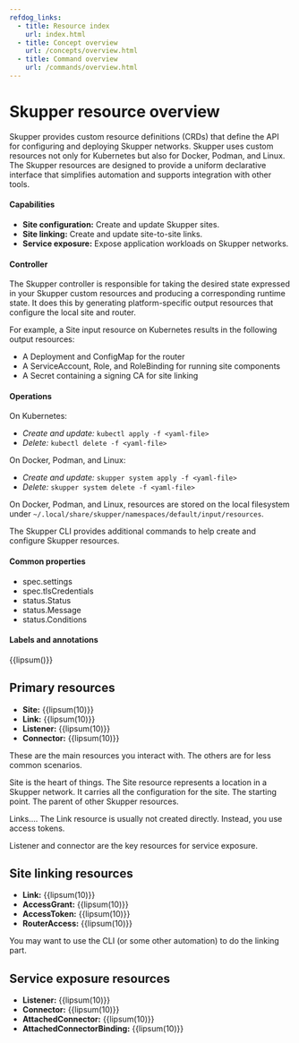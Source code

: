 ```yaml
---
refdog_links:
  - title: Resource index
    url: index.html
  - title: Concept overview
    url: /concepts/overview.html
  - title: Command overview
    url: /commands/overview.html
---
```


<!-- - Some resource fields are "updatable" - you can change their values -->
<!--   without . -->

# Skupper resource overview

Skupper provides custom resource definitions (CRDs) that define the
API for configuring and deploying Skupper networks.  Skupper uses
custom resources not only for Kubernetes but also for Docker, Podman,
and Linux.  The Skupper resources are designed to provide a uniform
declarative interface that simplifies automation and supports
integration with other tools.

#### Capabilities

- **Site configuration:** Create and update Skupper sites.
- **Site linking:** Create and update site-to-site links.
- **Service exposure:** Expose application workloads on Skupper
  networks.

#### Controller

The Skupper controller is responsible for taking the desired state
expressed in your Skupper custom resources and producing a
corresponding runtime state.  It does this by generating
platform-specific output resources that configure the local site and
router.

For example, a Site input resource on Kubernetes results in the
following output resources:

- A Deployment and ConfigMap for the router
- A ServiceAccount, Role, and RoleBinding for running site components
- A Secret containing a signing CA for site linking

#### Operations

On Kubernetes:

- *Create and update:* `kubectl apply -f <yaml-file>`
- *Delete:* `kubectl delete -f <yaml-file>`

On Docker, Podman, and Linux:

- *Create and update:* `skupper system apply -f <yaml-file>`
- *Delete:* `skupper system delete -f <yaml-file>`

On Docker, Podman, and Linux, resources are stored on the local
filesystem under
`~/.local/share/skupper/namespaces/default/input/resources`.

The Skupper CLI provides additional commands to help create and
configure Skupper resources.

#### Common properties

- spec.settings
- spec.tlsCredentials
- status.Status
- status.Message
- status.Conditions

#### Labels and annotations

{{lipsum()}}

## Primary resources

- **Site:** {{lipsum(10)}}
- **Link:** {{lipsum(10)}}
- **Listener:** {{lipsum(10)}}
- **Connector:** {{lipsum(10)}}

These are the main resources you interact with.  The others are for
less common scenarios.

Site is the heart of things.  The Site resource represents a location
in a Skupper network.  It carries all the configuration for the site.
The starting point.  The parent of other Skupper resources.

Links....  The Link resource is usually not created directly.
Instead, you use access tokens.

Listener and connector are the key resources for service exposure.

## Site linking resources

- **Link:** {{lipsum(10)}}
- **AccessGrant:** {{lipsum(10)}}
- **AccessToken:** {{lipsum(10)}}
- **RouterAccess:** {{lipsum(10)}}

You may want to use the CLI (or some other automation) to do the
linking part.

## Service exposure resources

- **Listener:** {{lipsum(10)}}
- **Connector:** {{lipsum(10)}}
- **AttachedConnector:** {{lipsum(10)}}
- **AttachedConnectorBinding:** {{lipsum(10)}}

<!-- ## Hello World using YAML -->

<!-- Site West: -->

<!-- ~~~ -->
<!-- apiVersion: skupper.io/v2alpha1 -->
<!-- kind: Site -->
<!-- metadata: -->
<!--   name: west -->
<!--   namespace: hello-world-west -->
<!-- spec: -->
<!--   linkAccess: default -->
<!-- --- -->
<!-- apiVersion: skupper.io/v2alpha1 -->
<!-- kind: Listener -->
<!-- metadata: -->
<!--   name: backend -->
<!--   namespace: hello-world-west -->
<!-- spec: -->
<!--   routingKey: backend -->
<!--   port: 8080 -->
<!--   host: backend -->
<!-- ~~~ -->

<!-- ~~~ -->
<!-- skupper token issue ~/west-token.yaml -->
<!-- ~~~ -->

<!-- Site East: -->

<!-- ~~~ -->
<!-- apiVersion: skupper.io/v2alpha1 -->
<!-- kind: Site -->
<!-- metadata: -->
<!--   name: east -->
<!--   namespace: hello-world-east -->
<!-- --- -->
<!-- apiVersion: skupper.io/v2alpha1 -->
<!-- kind: Connector -->
<!-- metadata: -->
<!--   name: backend -->
<!--   namespace: hello-world-east -->
<!-- spec: -->
<!--   routingKey: backend -->
<!--   port: 8080 -->
<!--   selector: app=backend -->
<!-- ~~~ -->

<!-- ~~~ -->
<!-- skupper token redeem ~/west-token.yaml -->
<!-- ~~~ -->
